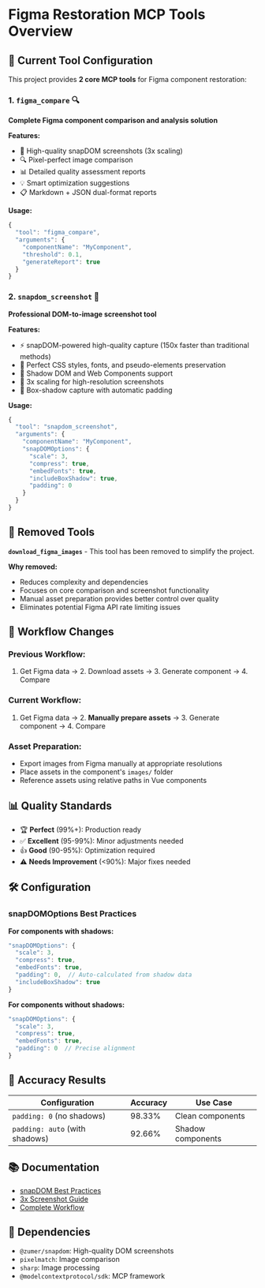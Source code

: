 # Figma Restoration MCP Tools Overview

## 🎯 Current Tool Configuration

This project provides **2 core MCP tools** for Figma component restoration:

### 1. `figma_compare` 🔍
**Complete Figma component comparison and analysis solution**

**Features:**
- 📸 High-quality snapDOM screenshots (3x scaling)
- 🔍 Pixel-perfect image comparison
- 📊 Detailed quality assessment reports
- 💡 Smart optimization suggestions
- 📋 Markdown + JSON dual-format reports

**Usage:**
```javascript
{
  "tool": "figma_compare",
  "arguments": {
    "componentName": "MyComponent",
    "threshold": 0.1,
    "generateReport": true
  }
}
```

### 2. `snapdom_screenshot` 📸
**Professional DOM-to-image screenshot tool**

**Features:**
- ⚡ snapDOM-powered high-quality capture (150x faster than traditional methods)
- 🎨 Perfect CSS styles, fonts, and pseudo-elements preservation
- 🔧 Shadow DOM and Web Components support
- 📐 3x scaling for high-resolution screenshots
- 🌟 Box-shadow capture with automatic padding

**Usage:**
```javascript
{
  "tool": "snapdom_screenshot",
  "arguments": {
    "componentName": "MyComponent",
    "snapDOMOptions": {
      "scale": 3,
      "compress": true,
      "embedFonts": true,
      "includeBoxShadow": true,
      "padding": 0
    }
  }
}
```

## 🚫 Removed Tools

**`download_figma_images`** - This tool has been removed to simplify the project. 

**Why removed:**
- Reduces complexity and dependencies
- Focuses on core comparison and screenshot functionality
- Manual asset preparation provides better control over quality
- Eliminates potential Figma API rate limiting issues

## 🔄 Workflow Changes

### Previous Workflow:
1. Get Figma data → 2. Download assets → 3. Generate component → 4. Compare

### Current Workflow:
1. Get Figma data → 2. **Manually prepare assets** → 3. Generate component → 4. Compare

### Asset Preparation:
- Export images from Figma manually at appropriate resolutions
- Place assets in the component's `images/` folder
- Reference assets using relative paths in Vue components

## 📊 Quality Standards

- 🏆 **Perfect** (99%+): Production ready
- ✅ **Excellent** (95-99%): Minor adjustments needed  
- 👍 **Good** (90-95%): Optimization required
- ⚠️ **Needs Improvement** (<90%): Major fixes needed

## 🛠️ Configuration

### snapDOMOptions Best Practices

**For components with shadows:**
```javascript
"snapDOMOptions": {
  "scale": 3,
  "compress": true,
  "embedFonts": true,
  "padding": 0,  // Auto-calculated from shadow data
  "includeBoxShadow": true
}
```

**For components without shadows:**
```javascript
"snapDOMOptions": {
  "scale": 3,
  "compress": true, 
  "embedFonts": true,
  "padding": 0  // Precise alignment
}
```

## 🎯 Accuracy Results

| Configuration | Accuracy | Use Case |
|---------------|----------|----------|
| `padding: 0` (no shadows) | 98.33% | Clean components |
| `padding: auto` (with shadows) | 92.66% | Shadow components |

## 📚 Documentation

- [snapDOM Best Practices](./docs/snapdom-best-practices.md)
- [3x Screenshot Guide](./docs/3x-screenshot-guide.md)
- [Complete Workflow](./docs/workflow.md)

## 🔗 Dependencies

- `@zumer/snapdom`: High-quality DOM screenshots
- `pixelmatch`: Image comparison
- `sharp`: Image processing
- `@modelcontextprotocol/sdk`: MCP framework
